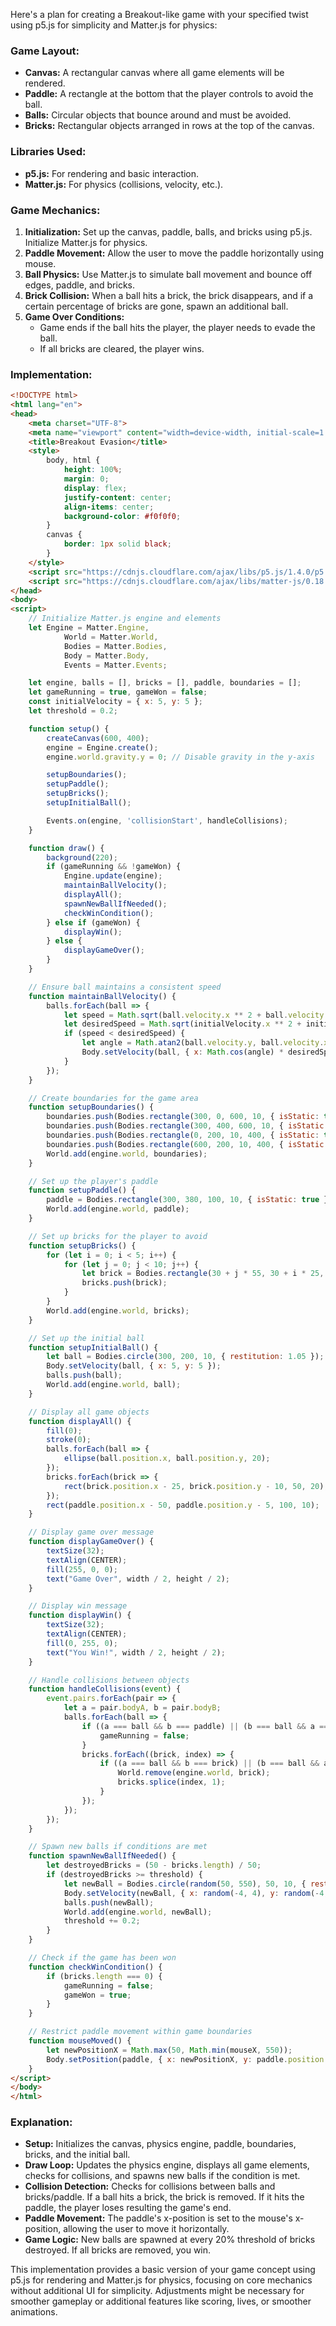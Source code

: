 Here's a plan for creating a Breakout-like game with your specified twist using p5.js for simplicity and Matter.js for physics:

### Game Layout:
- **Canvas:** A rectangular canvas where all game elements will be rendered.
- **Paddle:** A rectangle at the bottom that the player controls to avoid the ball.
- **Balls:** Circular objects that bounce around and must be avoided.
- **Bricks:** Rectangular objects arranged in rows at the top of the canvas.

### Libraries Used:
- **p5.js:** For rendering and basic interaction.
- **Matter.js:** For physics (collisions, velocity, etc.).

### Game Mechanics:
1. **Initialization:** Set up the canvas, paddle, balls, and bricks using p5.js. Initialize Matter.js for physics.
2. **Paddle Movement:** Allow the user to move the paddle horizontally using mouse.
3. **Ball Physics:** Use Matter.js to simulate ball movement and bounce off edges, paddle, and bricks.
4. **Brick Collision:** When a ball hits a brick, the brick disappears, and if a certain percentage of bricks are gone, spawn an additional ball.
5. **Game Over Conditions:**
    - Game ends if the ball hits the player, the player needs to evade the ball.
    - If all bricks are cleared, the player wins.

### Implementation:

```html
<!DOCTYPE html>
<html lang="en">
<head>
    <meta charset="UTF-8">
    <meta name="viewport" content="width=device-width, initial-scale=1.0">
    <title>Breakout Evasion</title>
    <style>
        body, html {
            height: 100%;
            margin: 0;
            display: flex;
            justify-content: center;
            align-items: center;
            background-color: #f0f0f0;
        }
        canvas {
            border: 1px solid black;
        }
    </style>
    <script src="https://cdnjs.cloudflare.com/ajax/libs/p5.js/1.4.0/p5.js"></script>
    <script src="https://cdnjs.cloudflare.com/ajax/libs/matter-js/0.18.0/matter.min.js"></script>
</head>
<body>
<script>
    // Initialize Matter.js engine and elements
    let Engine = Matter.Engine,
            World = Matter.World,
            Bodies = Matter.Bodies,
            Body = Matter.Body,
            Events = Matter.Events;

    let engine, balls = [], bricks = [], paddle, boundaries = [];
    let gameRunning = true, gameWon = false;
    const initialVelocity = { x: 5, y: 5 };
    let threshold = 0.2;

    function setup() {
        createCanvas(600, 400);
        engine = Engine.create();
        engine.world.gravity.y = 0; // Disable gravity in the y-axis

        setupBoundaries();
        setupPaddle();
        setupBricks();
        setupInitialBall();

        Events.on(engine, 'collisionStart', handleCollisions);
    }

    function draw() {
        background(220);
        if (gameRunning && !gameWon) {
            Engine.update(engine);
            maintainBallVelocity();
            displayAll();
            spawnNewBallIfNeeded();
            checkWinCondition();
        } else if (gameWon) {
            displayWin();
        } else {
            displayGameOver();
        }
    }

    // Ensure ball maintains a consistent speed
    function maintainBallVelocity() {
        balls.forEach(ball => {
            let speed = Math.sqrt(ball.velocity.x ** 2 + ball.velocity.y ** 2);
            let desiredSpeed = Math.sqrt(initialVelocity.x ** 2 + initialVelocity.y ** 2);
            if (speed < desiredSpeed) {
                let angle = Math.atan2(ball.velocity.y, ball.velocity.x);
                Body.setVelocity(ball, { x: Math.cos(angle) * desiredSpeed, y: Math.sin(angle) * desiredSpeed });
            }
        });
    }

    // Create boundaries for the game area
    function setupBoundaries() {
        boundaries.push(Bodies.rectangle(300, 0, 600, 10, { isStatic: true }));
        boundaries.push(Bodies.rectangle(300, 400, 600, 10, { isStatic: true }));
        boundaries.push(Bodies.rectangle(0, 200, 10, 400, { isStatic: true }));
        boundaries.push(Bodies.rectangle(600, 200, 10, 400, { isStatic: true }));
        World.add(engine.world, boundaries);
    }

    // Set up the player's paddle
    function setupPaddle() {
        paddle = Bodies.rectangle(300, 380, 100, 10, { isStatic: true });
        World.add(engine.world, paddle);
    }

    // Set up bricks for the player to avoid
    function setupBricks() {
        for (let i = 0; i < 5; i++) {
            for (let j = 0; j < 10; j++) {
                let brick = Bodies.rectangle(30 + j * 55, 30 + i * 25, 50, 20, { isStatic: true });
                bricks.push(brick);
            }
        }
        World.add(engine.world, bricks);
    }

    // Set up the initial ball
    function setupInitialBall() {
        let ball = Bodies.circle(300, 200, 10, { restitution: 1.05 });
        Body.setVelocity(ball, { x: 5, y: 5 });
        balls.push(ball);
        World.add(engine.world, ball);
    }

    // Display all game objects
    function displayAll() {
        fill(0);
        stroke(0);
        balls.forEach(ball => {
            ellipse(ball.position.x, ball.position.y, 20);
        });
        bricks.forEach(brick => {
            rect(brick.position.x - 25, brick.position.y - 10, 50, 20);
        });
        rect(paddle.position.x - 50, paddle.position.y - 5, 100, 10);
    }

    // Display game over message
    function displayGameOver() {
        textSize(32);
        textAlign(CENTER);
        fill(255, 0, 0);
        text("Game Over", width / 2, height / 2);
    }

    // Display win message
    function displayWin() {
        textSize(32);
        textAlign(CENTER);
        fill(0, 255, 0);
        text("You Win!", width / 2, height / 2);
    }

    // Handle collisions between objects
    function handleCollisions(event) {
        event.pairs.forEach(pair => {
            let a = pair.bodyA, b = pair.bodyB;
            balls.forEach(ball => {
                if ((a === ball && b === paddle) || (b === ball && a === paddle)) {
                    gameRunning = false;
                }
                bricks.forEach((brick, index) => {
                    if ((a === ball && b === brick) || (b === ball && a === brick)) {
                        World.remove(engine.world, brick);
                        bricks.splice(index, 1);
                    }
                });
            });
        });
    }

    // Spawn new balls if conditions are met
    function spawnNewBallIfNeeded() {
        let destroyedBricks = (50 - bricks.length) / 50;
        if (destroyedBricks >= threshold) {
            let newBall = Bodies.circle(random(50, 550), 50, 10, { restitution: 1.05 });
            Body.setVelocity(newBall, { x: random(-4, 4), y: random(-4, 4) });
            balls.push(newBall);
            World.add(engine.world, newBall);
            threshold += 0.2;
        }
    }

    // Check if the game has been won
    function checkWinCondition() {
        if (bricks.length === 0) {
            gameRunning = false;
            gameWon = true;
        }
    }

    // Restrict paddle movement within game boundaries
    function mouseMoved() {
        let newPositionX = Math.max(50, Math.min(mouseX, 550));
        Body.setPosition(paddle, { x: newPositionX, y: paddle.position.y });
    }
</script>
</body>
</html>
```

### Explanation:
- **Setup:** Initializes the canvas, physics engine, paddle, boundaries, bricks, and the initial ball.
- **Draw Loop:** Updates the physics engine, displays all game elements, checks for collisions, and spawns new balls if the condition is met.
- **Collision Detection:** Checks for collisions between balls and bricks/paddle. If a ball hits a brick, the brick is removed. If it hits the paddle, the player loses resulting the game's end.
- **Paddle Movement:** The paddle's x-position is set to the mouse's x-position, allowing the user to move it horizontally.
- **Game Logic:** New balls are spawned at every 20% threshold of bricks destroyed. If all bricks are removed, you win.

This implementation provides a basic version of your game concept using p5.js for rendering and Matter.js for physics, focusing on core mechanics without additional UI for simplicity. Adjustments might be necessary for smoother gameplay or additional features like scoring, lives, or smoother animations.